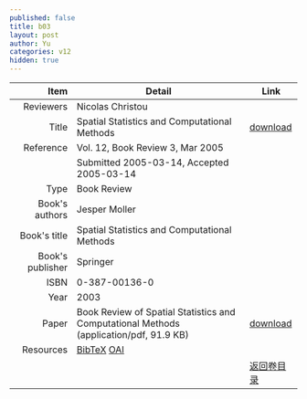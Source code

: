 ```yaml
---
published: false
title: b03
layout: post
author: Yu
categories: v12
hidden: true
---
```


| Item | Detail | Link |
|---:|---|---|
| Reviewers | Nicolas Christou| |
| Title |Spatial Statistics and Computational Methods | [download](http://www.jstatsoft.org/v12/b03/paper) |
| Reference |Vol. 12, Book Review 3, Mar 2005 | |
| | Submitted 2005-03-14, Accepted 2005-03-14| | 
| Type | Book Review| |
| Book's authors | Jesper Moller| |
| Book's title | Spatial Statistics and Computational Methods| |
| Book's publisher | Springer| |
| ISBN | 0-387-00136-0| |
| Year | 2003| |
| Paper | Book Review of Spatial Statistics and Computational Methods  (application/pdf, 91.9 KB)| [download](http://www.jstatsoft.org/v12/b03/paper) |
| Resources | [BibTeX](http://www.jstatsoft.org/v12/b03/bibtex) [OAI](http://www.jstatsoft.org/oai?verb=GetRecord&identifier=oai.jstatsoft/v12/b03&prefix=oai_dc)| |
| |  | [返回卷目录]({{site.baseurl}}/volume/v12.html) |